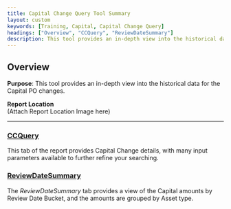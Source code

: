 ```yaml
---
title: Capital Change Query Tool Summary
layout: custom
keywords: [Training, Capital, Capital Change Query]
headings: ["Overview", "CCQuery", "ReviewDateSummary"]
description: This tool provides an in-depth view into the historical data for the Capital PO changes.
---
```


## Overview

**Purpose**:  This tool provides an in-depth view into the historical data for the Capital PO changes.

**Report Location**<br>
(Attach Report Location Image here)

___
### [CCQuery](/bApps/InterjectTraining/WIP/CCQuery_WIP.html)

This tab of the report provides Capital Change details, with many input parameters available to further refine your searching.

### [ReviewDateSummary](/bApps/InterjectTraining/WIP/ReviewDateSummary_WIP.html)

The *ReviewDateSummary* tab provides a view of the Capital amounts by Review Date Bucket, and the amounts are grouped by Asset type.
